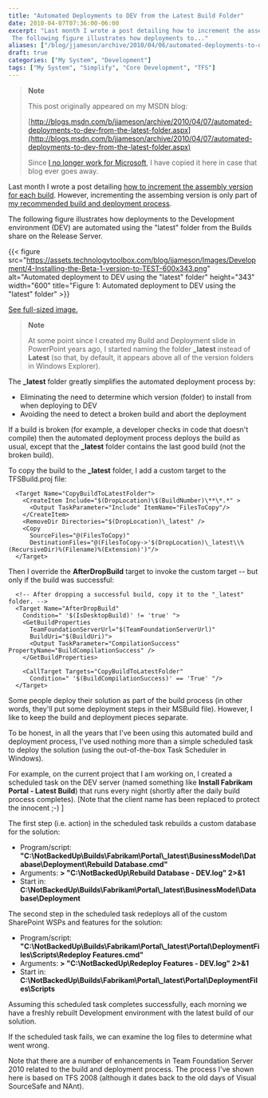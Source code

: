 ```yaml
---
title: "Automated Deployments to DEV from the Latest Build Folder"
date: 2010-04-07T07:36:00-06:00
excerpt: "Last month I wrote a post detailing how to increment the assembly version for each build . However, incrementing the assembing version is only part of my recommended build and deployment process . 
 The following figure illustrates how deployments to..."
aliases: ["/blog/jjameson/archive/2010/04/06/automated-deployments-to-dev-from-the-latest-folder.aspx", "/blog/jjameson/archive/2010/04/07/automated-deployments-to-dev-from-the-latest-folder.aspx"]
draft: true
categories: ["My System", "Development"]
tags: ["My System", "Simplify", "Core Development", "TFS"]
---
```


> **Note**
>
> This post originally appeared on my MSDN blog:
>
> [http://blogs.msdn.com/b/jjameson/archive/2010/04/07/automated-deployments-to-dev-from-the-latest-folder.aspx](http://blogs.msdn.com/b/jjameson/archive/2010/04/07/automated-deployments-to-dev-from-the-latest-folder.aspx)
>
> Since [I no longer work for Microsoft](/blog/jjameson/2011/09/02/last-day-with-microsoft), I have copied it here in case that blog ever goes away.

Last month I wrote a post detailing [how to increment the assembly version for each build](/blog/jjameson/2010/03/25/incrementing-the-assembly-version-for-each-build). However, incrementing the assembing version is only part of [my recommended build and deployment process](/blog/jjameson/2009/09/26/build-and-deployment-overview).

The following figure illustrates how deployments to the Development environment (DEV) are automated using the "latest" folder from the Builds share on the Release Server.

{{< figure src="https://assets.technologytoolbox.com/blog/jjameson/Images/Development/4-Installing-the-Beta-1-version-to-TEST-600x343.png" alt="Automated deployment to DEV using the \"latest\" folder" height="343" width="600" title="Figure 1: Automated deployment to DEV using the \"latest\" folder" >}}

[See full-sized image.](https://assets.technologytoolbox.com/blog/jjameson/Images/Development/4-Installing-the-Beta-1-version-to-TEST-940x538.png)

> **Note**
>
> At some point since I created my Build and Deployment slide in PowerPoint years ago, I started naming the folder **\_latest** instead of **Latest** (so that, by default, it appears above all of the version folders in Windows Explorer).

The **\_latest** folder greatly simplifies the automated deployment process by:

- Eliminating the need to determine which version (folder) to install from when deploying to DEV
- Avoiding the need to detect a broken build and abort the deployment

If a build is broken (for example, a developer checks in code that doesn't compile) then the automated deployment process deploys the build as usual, except that the **\_latest** folder contains the last good build (not the broken build).

To copy the build to the **\_latest** folder, I add a custom target to the TFSBuild.proj file:

```
  <Target Name="CopyBuildToLatestFolder">
    <CreateItem Include="$(DropLocation)\$(BuildNumber)\**\*.*" >
      <Output TaskParameter="Include" ItemName="FilesToCopy"/>
    </CreateItem>
    <RemoveDir Directories="$(DropLocation)\_latest" />
    <Copy
      SourceFiles="@(FilesToCopy)"
      DestinationFiles="@(FilesToCopy->'$(DropLocation)\_latest\\%(RecursiveDir)%(Filename)%(Extension)')"/>
  </Target>
```

Then I override the **AfterDropBuild** target to invoke the custom target -- but only if the build was successful:

```
  <!-- After dropping a successful build, copy it to the "_latest" folder. -->
  <Target Name="AfterDropBuild"
    Condition=" '$(IsDesktopBuild)' != 'true' ">
    <GetBuildProperties
      TeamFoundationServerUrl="$(TeamFoundationServerUrl)"
      BuildUri="$(BuildUri)">
      <Output TaskParameter="CompilationSuccess" PropertyName="BuildCompilationSuccess" />
    </GetBuildProperties>

    <CallTarget Targets="CopyBuildToLatestFolder"
      Condition=" '$(BuildCompilationSuccess)' == 'True' "/>
  </Target>
```

Some people deploy their solution as part of the build process (in other words, they'll put some deployment steps in their MSBuild file). However, I like to keep the build and deployment pieces separate.

To be honest, in all the years that I've been using this automated build and deployment process, I've used nothing more than a simple scheduled task to deploy the solution (using the out-of-the-box Task Scheduler in Windows).

For example, on the current project that I am working on, I created a scheduled task on the DEV server (named something like **Install Fabrikam Portal - Latest Build**) that runs every night (shortly after the daily build process completes). [Note that the client name has been replaced to protect the innocent ;-) ]

The first step (i.e. action) in the scheduled task rebuilds a custom database for the solution:

- Program/script: **"C:\NotBackedUp\Builds\Fabrikam\Portal\\_latest\BusinessModel\Database\Deployment\Rebuild Database.cmd"**
- Arguments: **&gt; "C:\NotBackedUp\Rebuild Database - DEV.log" 2&gt;&1**
- Start in: **C:\NotBackedUp\Builds\Fabrikam\Portal\\_latest\BusinessModel\Database\Deployment**

The second step in the scheduled task redeploys all of the custom SharePoint WSPs and features for the solution:

- Program/script: **"C:\NotBackedUp\Builds\Fabrikam\Portal\\_latest\Portal\DeploymentFiles\Scripts\Redeploy Features.cmd"**
- Arguments: **&gt; "C:\NotBackedUp\Redeploy Features - DEV.log" 2&gt;&1**
- Start in: **C:\NotBackedUp\Builds\Fabrikam\Portal\\_latest\Portal\DeploymentFiles\Scripts**

Assuming this scheduled task completes successfully, each morning we have a freshly rebuilt Development environment with the latest build of our solution.

If the scheduled task fails, we can examine the log files to determine what went wrong.

Note that there are a number of enhancements in Team Foundation Server 2010 related to the build and deployment process. The process I've shown here is based on TFS 2008 (although it dates back to the old days of Visual SourceSafe and NAnt).


